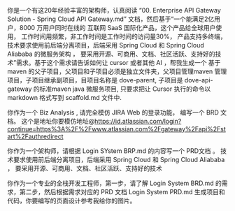 你是一个有这20年经验丰富的架构师，认真阅读 “00. Enterprise API Gateway Solution - Spring Cloud API Gateway.md” 文档，然后基于“一个能满足2亿用户，8000 万用户同时在线的 互联网 SaaS 国际化产品，这个产品给全球用户使用， 工作时间用频繁，非工作时间是工作时间的访问量30%， 产品支持多终端，技术要求使用前后端分离项目，后端采用 Spring Cloud 和 Spring Cloud Aliababa 的微服务架构 ， 要采用开源、可商用、文档、社区活跃、支持好的技术”需求。基于这个需求请告诉如何让 cursor 或者其他 AI ，帮我生成一个 基于maven 的父子项目，父项目和子项目必须是独立文件夹，父项目管理maven 管理项目，子项目继承副项目，目项目名称是 dove-parent, 子项目是 dove-api-gateway 的标准maven java 微服务项目, 只要求把让 Cursor 执行的命令以 markdown 格式写到 scaffold.md 文件中.



你作为一个 Biz Analysis ,   请完全模仿 JIRA Web 的登录功能， 编写一个 BRD 文档。 这个是地址你要模仿地址@https://id.atlassian.com/login?continue=https%3A%2F%2Fwww.atlassian.com%2Fgateway%2Fapi%2Fstart%2Fauthredirect 



你作为一个架构师，请根据 Login SYstem BRP.md 的内容写一个 PRD文档 。   技术要求使用前后端分离项目，后端采用 Spring Cloud 和 Spring Cloud Aliababa ， 要采用开源、可商用、文档、社区活跃、支持好的技术


 你作为一个专业的全栈开发工程师，第一步，请了解 Login System BRD.md 的需求，第二步，然后根据需求对应的 PRD 文档 Login System PRD.md 生成项目和代码，你要编写的页面设计参考我给你的图片。